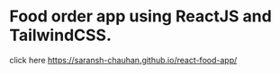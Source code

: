 # Food order app using ReactJS and TailwindCSS.
click here  https://saransh-chauhan.github.io/react-food-app/

